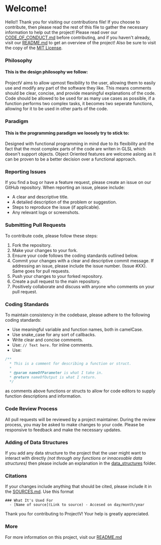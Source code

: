 # Welcome!
Hello!! Thank you for visiting our contributions file! If you choose to contribute, then please read the rest of this file to gather the necessary information to help out the project! Please read over our [CODE_OF_CONDUCT.md](/docs/CODE_OF_CONDUCT.md) before contributing, and if you haven't already, visit our [README.md](/docs/README.md) to get an overview of the project! Also be sure to visit the copy of the [MIT License](/docs/LICENSE.md).

### Philosophy

#### This is the design philosophy we follow:

ProjectV aims to allow upmost flexibility to the user, allowing them to easily use and modify any part of the software they like. This means comments should be clear, concise, and provide meaningful explanations of the code. Code should be allowed to be used for as many use cases as possible, if a function performs two complex tasks, it becomes two seperate functions, allowing for it to be used in other parts of the code.

### Paradigm

#### This is the programming paradigm we loosely try to stick to:

Designed with functional programming in mind due to its flexibility and the fact that the most complex parts of the code are writen in GLSL which doesn't support objects. Object Oriented features are welcome aslong as it can be proven to be a better decision over a functional approach.

### Reporting Issues

If you find a bug or have a feature request, please create an issue on our GitHub repository. When reporting an issue, please include:

- A clear and descriptive title.
- A detailed description of the problem or suggestion.
- Steps to reproduce the issue (if applicable).
- Any relevant logs or screenshots.

### Submitting Pull Requests

To contribute code, please follow these steps:

1. Fork the repository.
2. Make your changes to your fork.
4. Ensure your code follows the coding standards outlined below.
5. Commit your changes with a clear and descriptive commit message. If addressing an issue, please include the issue number. (Issue #XX). Same goes for pull requests.
6. Push your changes to your forked repository.
7. Create a pull request to the main repository.
8. Positively collaborate and discuss with anyone who comments on your pull request.

### Coding Standards

To maintain consistency in the codebase, please adhere to the following coding standards:

- Use meaningful variable and function names, both in camelCase.
- Use snake_case for any sort of callbacks.
- Write clear and concise comments.
- Use: `// Text here.` for inline comments.
- Use:
```cpp
/**
  * This is a comment for describing a function or struct.
  *
  * @param nameOfParameter is what I take in.
  * @return nameOfOutput is what I return.
  */
```
  as comments above functions or structs to allow for code editors to supply function descriptions and information.

### Code Review Process

All pull requests will be reviewed by a project maintainer. During the review process, you may be asked to make changes to your code. Please be responsive to feedback and make the necessary updates.

### Adding of Data Structures

If you add any data structure to the project that the user might want to interact with directly *(not through any functions or innacesable data structures)* then please include an explanation in the [data_structures](/docs/data_structures) folder.

### Citations

If your changes include anything that should be cited, please include it in the [SOURCES.md](/docs/SOURCES.md). Use this format
```
### What It's Used For
  - [Name of source](Link to source) - Accesed on day/month/year
```

Thank you for contributing to ProjectV! Your help is greatly appreciated.

### More

For more information on this project, visit our [README.md](/docs/README.md)
